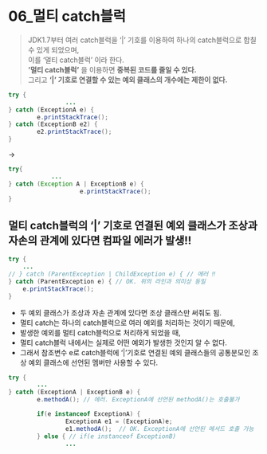 # 06_멀티 catch블럭
> JDK1.7부터 여러 catch블럭을 ‘|’ 기호를 이용하여 하나의 catch블럭으로 합칠 수 있게 되었으며,  
이를 ‘멀티 catch블럭’ 이라 한다.  
**’멀티 catch블럭’** 을 이용하면 **중복된 코드를 줄일 수 있다.**  
그리고 **‘|’ 기호로 연결할 수 있는 예외 클래스의 개수에는 제한이 없다.**
> 

```java
try {
				...
} catch (ExceptionA e) {
		e.printStackTrace();
} catch (ExceptionB e2) {
		e2.printStackTrace();
}
```

→

```java
try{
			...
} catch (Exception A | ExceptionB e) {
					e.printStackTrace();
}
```

## 멀티 catch블럭의 ‘|’ 기호로 연결된 예외 클래스가 조상과 자손의 관계에 있다면 컴파일 에러가 발생‼️

```java
try {
    ...
// } catch (ParentException | ChildException e) { // 에러 ‼️
} catch (ParentException e) { // OK. 위의 라인과 의미상 동일
    e.printStackTrace();
}
```

- 두 예외 클래스가 조상과 자손 관계에 있다면 조상 클래스만 써줘도 됨.
- 멀티 catch는 하나의 catch블럭으로 여러 예외를 처리하는 것이기 때문에,
- 발생한 예외를 멀티 catch블럭으로 처리하게 되었을 때,
- 멀티 catch블럭 내에서는 실제로 어떤 예외가 발생한 것인지 알 수 없다.
- 그래서 참조변수 e로 catch블럭에 ‘|’기호로 연결된 예외 클래스들의 공통분모인 조상 예외 클래스에 선언된 멤버만 사용할 수 있다.

```java
try {
		...
} catch (ExceptionA | ExceptionB e) {
		e.methodA(); // 에러. ExceptionA에 선언된 methodA()는 호출불가

		if(e instanceof ExceptionA) {
				ExceptionA e1 = (ExceptionA)e;
				e1.methodA();  // OK. ExceptionA에 선언된 메서드 호출 가능
		} else { // if(e instanceof ExceptionB)
				...
```
